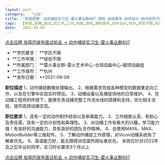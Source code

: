```yaml
---
layout:	post
category:	"job"
title:	"网易招聘：动作捕捉实习生-雷火事业群807-游戏-游戏美术-动作设计-杭州学历不限经验不限"
tags:	[网易,招聘,面试,找工作,工作,内推,游戏,游戏美术,动作设计,杭州,学历不限,经验不限]
date:	2021-09-09
---
```


[点击应聘 投简历就有面试机会 -> 动作捕捉实习生-雷火事业群807](http://mobile.bole.netease.com/bole/boleDetail?id=20323&employeeId=346f03c3cda5f04c&key=all)



- **学历要求： **学历不限
- **工作年限： **经验不限
- **所属部门： **雷火事业群-雷火艺术中心-仓颉动画中心-颛顼动画组
- **工作城市： **杭州
- **发布日期： **2021-09-09



**职位描述**
1、动作捕捉数据处理输出。
2、根据需求完成各种模型的数据重定向工作，以及在引擎中实现实时预览。
3、动捕设备以及捕捉场地的日常维护。
4、在动捕工程师的传授下，能够负责动捕完整工作流水线的搭建和支持，优化相关流程，提供高效动捕实现。



**职位要求**
1、具有一定的动作制作经验以及审美能力。
2、工作细致认真、有耐心及责任感，具有一定的计划性和条理性。
3、对动捕工作有极大的兴趣，学习能力强！有良好的沟通能力，具有良好的团队合作精神。
4、会使用MAYA、MAX、MotionBuilder等三维软件。
5、了解动作捕捉工作原理，对Vicon动捕系统有了解者优先。
6、英语能力好，能无障碍浏览国外网址者优先。
本岗位针对2022年及之后毕业的同学，实习时长要求3个月以上



[点击应聘 投简历就有面试机会 -> 动作捕捉实习生-雷火事业群807](http://mobile.bole.netease.com/bole/boleDetail?id=20323&employeeId=346f03c3cda5f04c&key=all)